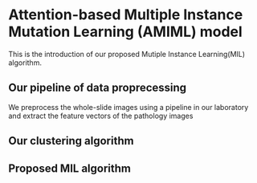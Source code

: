 #  Attention-based Multiple Instance Mutation Learning (AMIML) model
This is the introduction of our proposed Mutiple Instance Learning(MIL) algorithm.

## Our pipeline of data proprecessing
We preprocess the whole-slide images using a pipeline in our laboratory and extract the feature vectors of the pathology images


## Our clustering algorithm

## Proposed MIL algorithm


